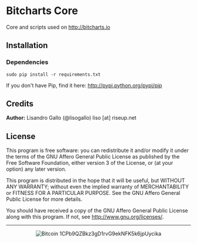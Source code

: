 Bitcharts Core
==============

Core and scripts used on http://bitcharts.io

## Installation

### Dependencies

    sudo pip install -r requirements.txt

If you don't have Pip, find it here: http://pypi.python.org/pypi/pip

## Credits

**Author:** Lisandro Gallo (@lisogallo) liso [at] riseup.net

## License

This program is free software: you can redistribute it and/or modify it under the terms of the GNU Affero General Public License as published by the Free Software Foundation, either version 3 of the License, or (at your option) any later version.

This program is distributed in the hope that it will be useful, but WITHOUT ANY WARRANTY; without even the implied warranty of MERCHANTABILITY or FITNESS FOR A PARTICULAR PURPOSE. See the GNU Affero General Public License for more details.

You should have received a copy of the GNU Affero General Public License along with this program. If not, see http://www.gnu.org/licenses/.

-----
<p align="center">
<img alt="Bitcoin" title="Donate with Bitcoin" src="http://mw.gg/i/bitcoin.png" /> 1CPb9QZBkz3gD1rvG9ekNFK5k6jpUycika
</p>
